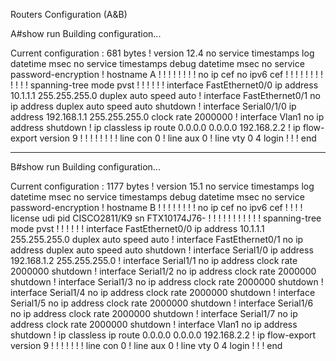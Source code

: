Routers Configuration (A&B)



A#show run
Building configuration...

Current configuration : 681 bytes
!
version 12.4
no service timestamps log datetime msec
no service timestamps debug datetime msec
no service password-encryption
!
hostname A
!
!
!
!
!
!
!
!
no ip cef
no ipv6 cef
!
!
!
!
!
!
!
!
!
!
!
!
spanning-tree mode pvst
!
!
!
!
!
!
interface FastEthernet0/0
 ip address 10.1.1.1 255.255.255.0
 duplex auto
 speed auto
!
interface FastEthernet0/1
 no ip address
 duplex auto
 speed auto
 shutdown
!
interface Serial0/1/0
 ip address 192.168.1.1 255.255.255.0
 clock rate 2000000
!
interface Vlan1
 no ip address
 shutdown
!
ip classless
ip route 0.0.0.0 0.0.0.0 192.168.2.2 
!
ip flow-export version 9
!
!
!
!
!
!
!
!
line con 0
!
line aux 0
!
line vty 0 4
 login
!
!
!
end


---------------------------------------------------------------------------------
B#show run
Building configuration...

Current configuration : 1177 bytes
!
version 15.1
no service timestamps log datetime msec
no service timestamps debug datetime msec
no service password-encryption
!
hostname B
!
!
!
!
!
!
!
!
no ip cef
no ipv6 cef
!
!
!
!
license udi pid CISCO2811/K9 sn FTX10174J76-
!
!
!
!
!
!
!
!
!
!
!
spanning-tree mode pvst
!
!
!
!
!
!
interface FastEthernet0/0
 ip address 10.1.1.1 255.255.255.0
 duplex auto
 speed auto
!
interface FastEthernet0/1
 no ip address
 duplex auto
 speed auto
 shutdown
!
interface Serial1/0
 ip address 192.168.1.2 255.255.255.0
!
interface Serial1/1
 no ip address
 clock rate 2000000
 shutdown
!
interface Serial1/2
 no ip address
 clock rate 2000000
 shutdown
!
interface Serial1/3
 no ip address
 clock rate 2000000
 shutdown
!
interface Serial1/4
 no ip address
 clock rate 2000000
 shutdown
!
interface Serial1/5
 no ip address
 clock rate 2000000
 shutdown
!
interface Serial1/6
 no ip address
 clock rate 2000000
 shutdown
!
interface Serial1/7
 no ip address
 clock rate 2000000
 shutdown
!
interface Vlan1
 no ip address
 shutdown
!
ip classless
ip route 0.0.0.0 0.0.0.0 192.168.2.2 
!
ip flow-export version 9
!
!
!
!
!
!
!
line con 0
!
line aux 0
!
line vty 0 4
 login
!
!
!
end
